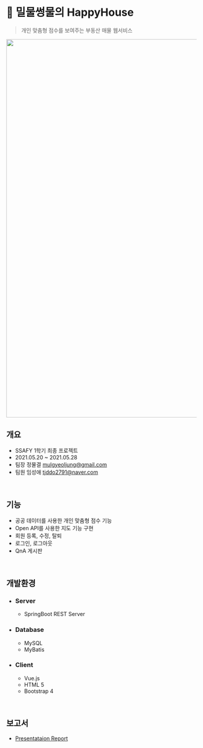 # 🤽‍ 밀물썽물의 HappyHouse
> 개인 맞춤형 점수를 보여주는 부동산 매물 웹서비스

<img src="https://user-images.githubusercontent.com/62600984/121852483-821a1500-cd2a-11eb-9ab9-a4286dd1538b.png" width=1000px>

<br>

## 개요 

- SSAFY 1학기 최종 프로젝트
- 2021.05.20 ~ 2021.05.28
- 팀장 정물결 mulgyeoljung@gmail.com
- 팀원 임성애 tjddo2791@naver.com

<br>

## 기능

-   공공 데이터를 사용한 개인 맞춤형 점수 기능
-   Open API를 사용한 지도 기능 구현
-   회원 등록, 수정, 탈퇴
-   로그인, 로그아웃
-   QnA 게시판

<br>

## 개발환경

-   ### Server

    -   SpringBoot REST Server

-   ### Database

    -   MySQL
    -   MyBatis

-   ### Client
    -   Vue.js
    -   HTML 5
    -   Bootstrap 4

<br>

## 보고서

-   [Presentataion Report](Project_보고서.pdf)
